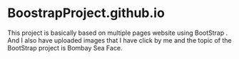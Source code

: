 # BoostrapProject.github.io
This project is basically based on multiple pages website using BootStrap .  And I also have uploaded images that I have click by me and the topic of the BootStrap project is Bombay Sea Face.

